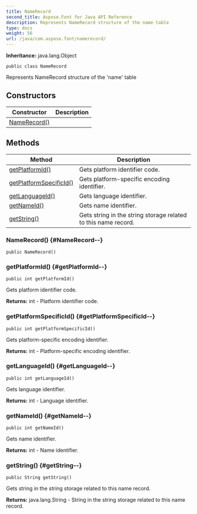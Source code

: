 ```yaml
---
title: NameRecord
second_title: Aspose.Font for Java API Reference
description: Represents NameRecord structure of the name table
type: docs
weight: 56
url: /java/com.aspose.font/namerecord/
---
```

**Inheritance:**
java.lang.Object
```
public class NameRecord
```

Represents NameRecord structure of the 'name' table
## Constructors

| Constructor | Description |
| --- | --- |
| [NameRecord()](#NameRecord--) |  |
## Methods

| Method | Description |
| --- | --- |
| [getPlatformId()](#getPlatformId--) | Gets platform identifier code. |
| [getPlatformSpecificId()](#getPlatformSpecificId--) | Gets platform-specific encoding identifier. |
| [getLanguageId()](#getLanguageId--) | Gets language identifier. |
| [getNameId()](#getNameId--) | Gets name identifier. |
| [getString()](#getString--) | Gets string in the string storage related to this name record. |
### NameRecord() {#NameRecord--}
```
public NameRecord()
```


### getPlatformId() {#getPlatformId--}
```
public int getPlatformId()
```


Gets platform identifier code.

**Returns:**
int - Platform identifier code.
### getPlatformSpecificId() {#getPlatformSpecificId--}
```
public int getPlatformSpecificId()
```


Gets platform-specific encoding identifier.

**Returns:**
int - Platform-specific encoding identifier.
### getLanguageId() {#getLanguageId--}
```
public int getLanguageId()
```


Gets language identifier.

**Returns:**
int - Language identifier.
### getNameId() {#getNameId--}
```
public int getNameId()
```


Gets name identifier.

**Returns:**
int - Name identifier.
### getString() {#getString--}
```
public String getString()
```


Gets string in the string storage related to this name record.

**Returns:**
java.lang.String - String in the string storage related to this name record.
